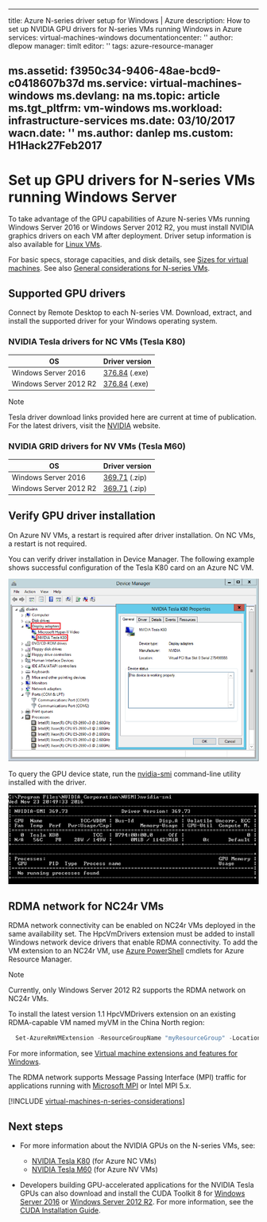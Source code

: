 <!-- not suitable for Mooncake -->

---
title: Azure N-series driver setup for Windows | Azure
description: How to set up NVIDIA GPU drivers for N-series VMs running Windows in Azure
services: virtual-machines-windows
documentationcenter: ''
author: dlepow
manager: timlt
editor: ''
tags: azure-resource-manager

ms.assetid: f3950c34-9406-48ae-bcd9-c0418607b37d
ms.service: virtual-machines-windows
ms.devlang: na
ms.topic: article
ms.tgt_pltfrm: vm-windows
ms.workload: infrastructure-services
ms.date: 03/10/2017
wacn.date: ''
ms.author: danlep
ms.custom: H1Hack27Feb2017
---

# Set up GPU drivers for N-series VMs running Windows Server
To take advantage of the GPU capabilities of Azure N-series VMs running Windows Server 2016 or Windows Server 2012 R2, you must install NVIDIA graphics drivers on each VM after deployment. Driver setup information is also available for [Linux VMs](./virtual-machines-linux-n-series-driver-setup.md).

For basic specs, storage capacities, and disk details, see [Sizes for virtual machines](./virtual-machines-windows-sizes.md). See also [General considerations for N-series VMs](#general-considerations-for-n-series-vms).

## Supported GPU drivers

Connect by Remote Desktop to each N-series VM. Download, extract, and install the supported driver for your Windows operating system. 

### NVIDIA Tesla drivers for NC VMs (Tesla K80)

| OS | Driver version |
| -------- |------------- |
| Windows Server 2016 | [376.84](http://us.download.nvidia.com/Windows/Quadro_Certified/376.84/376.84-tesla-desktop-winserver2016-international-whql.exe) (.exe) |
| Windows Server 2012 R2 | [376.84](http://us.download.nvidia.com/Windows/Quadro_Certified/376.84/376.84-tesla-desktop-winserver2008-2012r2-64bit-international-whql.exe) (.exe) |

> [!NOTE]
> Tesla driver download links provided here are current at time of publication. For the latest drivers, visit the [NVIDIA](http://www.nvidia.com/) website.
>

### NVIDIA GRID drivers for NV VMs (Tesla M60)

| OS | Driver version |
| -------- |------------- |
| Windows Server 2016 | [369.71](https://go.microsoft.com/fwlink/?linkid=836843) (.zip) |
| Windows Server 2012 R2 | [369.71](https://go.microsoft.com/fwlink/?linkid=836844) (.zip)  |

## Verify GPU driver installation

On Azure NV VMs, a restart is required after driver installation. On NC VMs, a restart is not required.

You can verify driver installation in Device Manager. The following example shows successful configuration of the Tesla K80 card on an Azure NC VM.

![GPU driver properties](./media/virtual-machines-windows-n-series-driver-setup/GPU_driver_properties.png)

To query the GPU device state, run the [nvidia-smi](https://developer.nvidia.com/nvidia-system-management-interface) command-line utility installed with the driver. 

![NVIDIA device status](./media/virtual-machines-windows-n-series-driver-setup/smi.png)  

## RDMA network for NC24r VMs

RDMA network connectivity can be enabled on NC24r VMs deployed in the same availability set. The HpcVmDrivers extension must be added to install Windows network device drivers that enable RDMA connectivity. To add the VM extension to an NC24r VM, use [Azure PowerShell](https://docs.microsoft.com/powershell/azureps-cmdlets-docs) cmdlets for Azure Resource Manager.

> [!NOTE]
> Currently, only Windows Server 2012 R2 supports the RDMA network on NC24r VMs.
> 

To install the latest version 1.1 HpcVMDrivers extension on an existing RDMA-capable VM named myVM in the China North region:

```PowerShell
  Set-AzureRmVMExtension -ResourceGroupName "myResourceGroup" -Location "chinanorth" -VMName "myVM" -ExtensionName "HpcVmDrivers" -Publisher "Microsoft.HpcCompute" -Type "HpcVmDrivers" -TypeHandlerVersion "1.1"
```

  For more information, see [Virtual machine extensions and features for Windows](./virtual-machines-windows-extensions-features.md).

The RDMA network supports Message Passing Interface (MPI) traffic for applications running with [Microsoft MPI](https://msdn.microsoft.com/zh-cn/library/bb524831(v=vs.85).aspx) or Intel MPI 5.x. 

[!INCLUDE [virtual-machines-n-series-considerations](../../includes/virtual-machines-n-series-considerations.md)]

## Next steps

* For more information about the NVIDIA GPUs on the N-series VMs, see:
    * [NVIDIA Tesla K80](http://www.nvidia.com/object/tesla-k80.html) (for Azure NC VMs)
    * [NVIDIA Tesla M60](http://www.nvidia.com/object/tesla-m60.html) (for Azure NV VMs)

* Developers building GPU-accelerated applications for the NVIDIA Tesla GPUs can also download and install the CUDA Toolkit 8 for [Windows Server 2016](https://developer.nvidia.com/compute/cuda/8.0/Prod2/local_installers/cuda_8.0.61_win10-exe) or [Windows Server 2012 R2](https://developer.nvidia.com/compute/cuda/8.0/Prod2/local_installers/cuda_8.0.61_windows-exe). For more information, see the [CUDA Installation Guide](http://docs.nvidia.com/cuda/cuda-installation-guide-microsoft-windows/index.html#axzz4ZcwJvqYi).